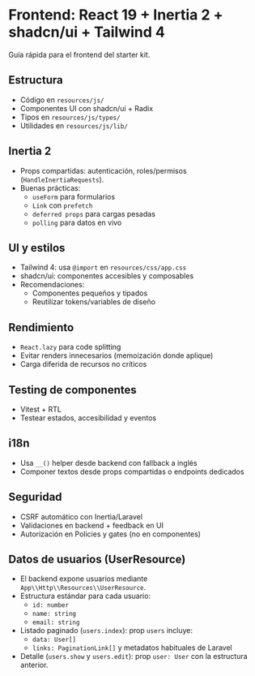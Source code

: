 # Frontend: React 19 + Inertia 2 + shadcn/ui + Tailwind 4

Guía rápida para el frontend del starter kit.

## Estructura
- Código en `resources/js/`
- Componentes UI con shadcn/ui + Radix
- Tipos en `resources/js/types/`
- Utilidades en `resources/js/lib/`

## Inertia 2
- Props compartidas: autenticación, roles/permisos (`HandleInertiaRequests`).
- Buenas prácticas:
  - `useForm` para formularios
  - `Link` con `prefetch`
  - `deferred props` para cargas pesadas
  - `polling` para datos en vivo

## UI y estilos
- Tailwind 4: usa `@import` en `resources/css/app.css`
- shadcn/ui: componentes accesibles y composables
- Recomendaciones:
  - Componentes pequeños y tipados
  - Reutilizar tokens/variables de diseño

## Rendimiento
- `React.lazy` para code splitting
- Evitar renders innecesarios (memoización donde aplique)
- Carga diferida de recursos no críticos

## Testing de componentes
- Vitest + RTL
- Testear estados, accesibilidad y eventos

## i18n
- Usa `__()` helper desde backend con fallback a inglés
- Componer textos desde props compartidas o endpoints dedicados

## Seguridad
- CSRF automático con Inertia/Laravel
- Validaciones en backend + feedback en UI
- Autorización en Policies y gates (no en componentes)

## Datos de usuarios (UserResource)
- El backend expone usuarios mediante `App\\Http\\Resources\\UserResource`.
- Estructura estándar para cada usuario:
  - `id: number`
  - `name: string`
  - `email: string`
- Listado paginado (`users.index`): prop `users` incluye:
  - `data: User[]`
  - `links: PaginationLink[]` y metadatos habituales de Laravel
- Detalle (`users.show` y `users.edit`): prop `user: User` con la estructura anterior.
